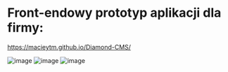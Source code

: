 # Front-endowy prototyp aplikacji dla firmy:
https://macieytm.github.io/Diamond-CMS/

![image](https://user-images.githubusercontent.com/95743795/150539172-981a0007-a4de-4a9a-90c3-cfe3b5231752.png)
![image](https://user-images.githubusercontent.com/95743795/150539281-cabd288b-d991-4690-9d32-2d6178e6420b.png)
![image](https://user-images.githubusercontent.com/95743795/150539344-e1fd871e-6b41-408f-abbb-5bbc204bdb33.png)
